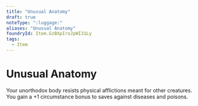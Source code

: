```yaml
---
title: "Unusual Anatomy"
draft: true
noteType: ":luggage:"
aliases: "Unusual Anatomy"
foundryId: Item.GzBXpIroJpWI31Ly
tags:
  - Item
---
```


# Unusual Anatomy

Your unorthodox body resists physical afflictions meant for other creatures. You gain a +1 circumstance bonus to saves against diseases and poisons.
